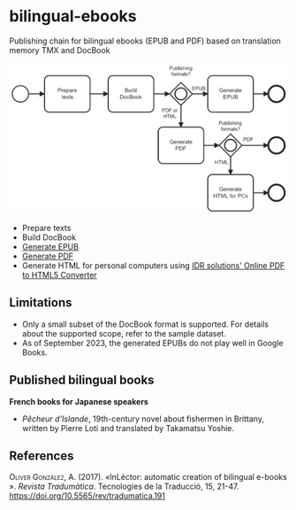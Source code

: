 # bilingual-ebooks
Publishing chain for bilingual ebooks (EPUB and PDF) based on translation memory TMX and DocBook

![Overview of the publishing chain](overview.png)
- Prepare texts
- Build DocBook
- [Generate EPUB](https://github.com/japotrad/bilingual-ebooks/blob/main/3.%20Generate%20EPUB/README.md)
- [Generate PDF](https://github.com/japotrad/bilingual-ebooks/blob/main/3.%20Generate%20PDF/README.md)
- Generate HTML for personal computers using [IDR solutions' Online PDF to HTML5 Converter](https://www.idrsolutions.com/online-pdf-to-html5-converter)

## Limitations
- Only a small subset of the DocBook format is supported. For details about the supported scope, refer to the sample dataset.
- As of September 2023, the generated EPUBs do not play well in Google Books.

## Published bilingual books
**French books for Japanese speakers**
- *Pêcheur d'Islande*, 19th-century novel about fishermen in Brittany, written by Pierre Loti and translated by Takamatsu Yoshie.

## References
<span style="font-variant:small-caps;">Oliver González</span>, A. (2017). «InLéctor: automatic creation
of bilingual e-books ». *Revista Tradumàtica*. Tecnologies de la Traducció, 15,
21-47. https://doi.org/10.5565/rev/tradumatica.191

